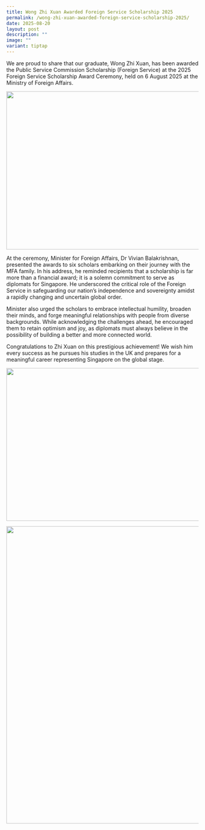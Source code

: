 ```yaml
---
title: Wong Zhi Xuan Awarded Foreign Service Scholarship 2025
permalink: /wong-zhi-xuan-awarded-foreign-service-scholarship-2025/
date: 2025-08-20
layout: post
description: ""
image: ""
variant: tiptap
---
```

<p>We are proud to share that our graduate, Wong Zhi Xuan, has been awarded
the Public Service Commission Scholarship (Foreign Service) at the 2025
Foreign Service Scholarship Award Ceremony, held on 6 August 2025 at the
Ministry of Foreign Affairs.</p>
<div class="isomer-image-wrapper">
<img style="margin-left:0px;margin-top:0px;" height="415" width="624" src="https://lh7-rt.googleusercontent.com/docsz/AD_4nXcghLvocHYjHq3aOFjREduw8sPx3ueTqJKpi6qd1i4LTjka4SOqJ6NGBOeNG4tif5KVav64l3DW9fPnQ2LpxdTsPFqo5VynTB2LaJPZAtSTi96ouxH7vci5Q85-LMy9JserdlICaQ?key=QB6L0CBVj8WkbGB_dSNQqA">
</div>
<p>At the ceremony, Minister for Foreign Affairs, Dr Vivian Balakrishnan,
presented the awards to six scholars embarking on their journey with the
MFA family. In his address, he reminded recipients that a scholarship is
far more than a financial award; it is a solemn commitment to serve as
diplomats for Singapore. He underscored the critical role of the Foreign
Service in safeguarding our nation’s independence and sovereignty amidst
a rapidly changing and uncertain global order.</p>
<p>Minister also urged the scholars to embrace intellectual humility, broaden
their minds, and forge meaningful relationships with people from diverse
backgrounds. While acknowledging the challenges ahead, he encouraged them
to retain optimism and joy, as diplomats must always believe in the possibility
of building a better and more connected world.</p>
<p>Congratulations to Zhi Xuan on this prestigious achievement! We wish him
every success as he pursues his studies in the UK and prepares for a meaningful
career representing Singapore on the global stage.</p>
<div class="isomer-image-wrapper">
<img style="margin-left:0px;margin-top:0px;" height="401" width="624" src="https://lh7-rt.googleusercontent.com/docsz/AD_4nXf_WDZBlUNzC3ioBGAXXxrAs-84nSlKPoORw7LIEsgGciN3b3Wir-ToV2bEiWd1nZLmUUKHznld4vuAgEaM3wL7uYjWpq_3htBLii8iX2n6aEhyFuzF0xVN3YRSgkYHYMN7S3ujsg?key=QB6L0CBVj8WkbGB_dSNQqA">
</div>
<p></p>
<div class="isomer-image-wrapper">
<img style="margin-left:0px;margin-top:0px;" height="780" width="617" src="https://lh7-rt.googleusercontent.com/docsz/AD_4nXczaeRp15RpNXoI21PRPFTMwXTyJUfdGz-RULabkr-9ke7B68mgghVDI8AGtCUBOC8bBSYBIIFEmNSOipjTC7hGvNIrUv0mdY8QXUCnblRjOpQR4XiK0z8DqPAoPlDekWvU8fze5w?key=QB6L0CBVj8WkbGB_dSNQqA">
</div>
<p>
<br>
</p>